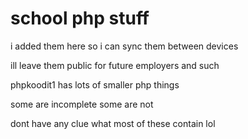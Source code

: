 # school php stuff
i added them here so i can sync them between devices

ill leave them public for future employers and such



phpkoodit1 has lots of smaller php things

some are incomplete some are not

dont have any clue what most of these contain lol
